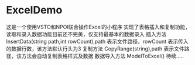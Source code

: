 # ExcelDemo
这是一个使用VSTO和NPOI联合操作Excel的小程序
实现了表格插入和复制功能，读取和录入数据功能目前还不完美，仅支持最基本的数据录入
插入方法 InsertData(string path,int rowCount),path 表示文件路径，rowCount 表示传入的数据行数，该方法默认行头为3
复制方法 CopyRange(string),path 表示文件路径，该方法会自动复制表格样式及数据
数据导入方法 ModelToExcel() 待续.....
